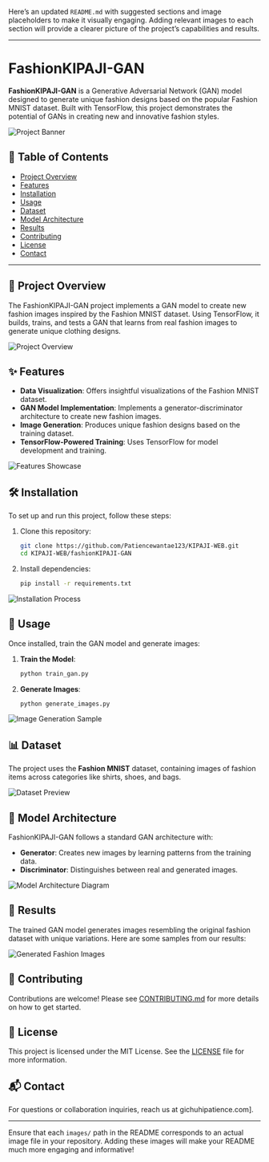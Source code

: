 Here’s an updated `README.md` with suggested sections and image placeholders to make it visually engaging. Adding relevant images to each section will provide a clearer picture of the project’s capabilities and results.

---

# FashionKIPAJI-GAN

**FashionKIPAJI-GAN** is a Generative Adversarial Network (GAN) model designed to generate unique fashion designs based on the popular Fashion MNIST dataset. Built with TensorFlow, this project demonstrates the potential of GANs in creating new and innovative fashion styles.

![Project Banner](images/project_banner.png)

## 📜 Table of Contents
- [Project Overview](#project-overview)
- [Features](#features)
- [Installation](#installation)
- [Usage](#usage)
- [Dataset](#dataset)
- [Model Architecture](#model-architecture)
- [Results](#results)
- [Contributing](#contributing)
- [License](#license)
- [Contact](#contact)

---

## 🎨 Project Overview

The FashionKIPAJI-GAN project implements a GAN model to create new fashion images inspired by the Fashion MNIST dataset. Using TensorFlow, it builds, trains, and tests a GAN that learns from real fashion images to generate unique clothing designs.

![Project Overview](images/project_overview.png)

## ✨ Features

- **Data Visualization**: Offers insightful visualizations of the Fashion MNIST dataset.
- **GAN Model Implementation**: Implements a generator-discriminator architecture to create new fashion images.
- **Image Generation**: Produces unique fashion designs based on the training dataset.
- **TensorFlow-Powered Training**: Uses TensorFlow for model development and training.

![Features Showcase](images/features_showcase.png)

## 🛠️ Installation

To set up and run this project, follow these steps:

1. Clone this repository:
   ```bash
   git clone https://github.com/Patiencewantae123/KIPAJI-WEB.git
   cd KIPAJI-WEB/fashionKIPAJI-GAN
   ```

2. Install dependencies:
   ```bash
   pip install -r requirements.txt
   ```

![Installation Process](images/installation_process.png)

## 🚀 Usage

Once installed, train the GAN model and generate images:

1. **Train the Model**:
   ```python
   python train_gan.py
   ```

2. **Generate Images**:
   ```python
   python generate_images.py
   ```

![Image Generation Sample](images/image_generation_sample.png)

## 📊 Dataset

The project uses the **Fashion MNIST** dataset, containing images of fashion items across categories like shirts, shoes, and bags.

![Dataset Preview](images/dataset_preview.png)

## 🧬 Model Architecture

FashionKIPAJI-GAN follows a standard GAN architecture with:
- **Generator**: Creates new images by learning patterns from the training data.
- **Discriminator**: Distinguishes between real and generated images.

![Model Architecture Diagram](images/model_architecture_diagram.png)

## 🎉 Results

The trained GAN model generates images resembling the original fashion dataset with unique variations. Here are some samples from our results:

![Generated Fashion Images](images/generated_fashion_images.png)

## 🤝 Contributing

Contributions are welcome! Please see [CONTRIBUTING.md](./CONTRIBUTING.md) for more details on how to get started.

## 📄 License

This project is licensed under the MIT License. See the [LICENSE](./LICENSE) file for more information.

## 📬 Contact

For questions or collaboration inquiries, reach us at gichuhipatience.com].

--- 

Ensure that each `images/` path in the README corresponds to an actual image file in your repository. Adding these images will make your README much more engaging and informative!
